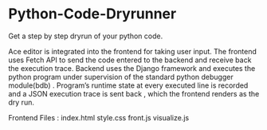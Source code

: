 # Python-Code-Dryrunner
Get a step by step dryrun of your python code.

Ace editor is integrated into the frontend for taking user input.
The frontend uses Fetch API to send the code entered to the backend and receive back the execution trace.
Backend uses the Django framework and executes the python program under supervision of the standard python debugger module(bdb) .
Program’s runtime state at every executed line is recorded and a JSON execution trace is sent back , which the frontend renders as the dry run.

Frontend Files : 
index.html
style.css
front.js
visualize.js
 
 
 
